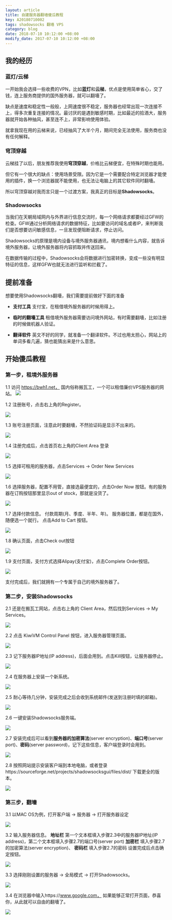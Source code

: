 ```yaml
---
layout: article
title: 自建服务器翻墙傻瓜教程
key: A20180710002
tags: shadowsocks 翻墙 VPS
category: blog
date: 2018-07-10 10:12:00 +08:00
modify_date: 2017-07-10 10:12:00 +08:00
---
```


## 我的经历
### 蓝灯/云梯
一开始我会选择一些收费的VPN，比如**蓝灯**和**云梯**，优点是使用简单省心，交了钱，连上服务商提供的国外服务器，就可以翻墻了。

缺点是速度和稳定性一般般，上网速度很不稳定，服务器也经常出现一次连接不上，得多次重复连接的情况。最讨厌的是遇到敏感时期，比如最近的拾酒大，服务器就开始各种抽风，甚至连不上，非常影响使用体验。

就拿我现在用的云梯来说，已经抽风了大半个月，期间完全无法使用，服务商也没有任何解释。

<!--more-->

### 穹顶穿越
云梯挂了以后，朋友推荐我使用**穹顶穿越**，价格比云梯便宜，在特殊时期也能用。

但它有一个很大的缺点：使用场景受限。因为它是一个需要配合特定浏览器才能使用的插件，换一个浏览器就不能使用，也无法让电脑上的其它软件同时翻墻。

所以穹顶穿越对我而言只是一个过渡方案，我真正的目标是**Shadowsocks**。

### Shadowsocks

当我们在天朝局域网内与外界进行信息交流时，每一个网络请求都要经过GFW的检查。GFW通过分析网络请求的数据特征，比如要访问的域名或者IP，来判断我们是否想要访问敏感信息，一旦发现便阻断请求，停止访问。

Shadowsocks的原理是境内设备与境外服务器通讯，境内想看什么内容，就告诉境外服务器，让境外服务器将内容抓取并传送回来。

在数据传输的过程中，Shadowsocks会将数据进行加密转换，变成一些没有明显特征的信息，这样GFW也就无法进行监听和拦截了。

## 提前准备
想要使用Shadowsocks翻墻，我们需要提前做好下面的准备

* **支付工具**
   支付宝，在租借境外服务器的时候用得上。
   
* **临时的翻墻工具**
   租借境外服务器需要访问境外网站，有时需要翻墻，比如注册的时候做机器人验证。
   
* **翻译软件**
   英文不好的同学，就准备一个翻译软件。不过也用太担心，网站上的单词多看几遍，猜也能猜出来是什么意思。
   
## 开始傻瓜教程
### 第一步，租境外服务器

1.1 访问 https://bwh1.net， 国内俗称搬瓦工，一个可以租借廉价VPS服务器的网站。
![](http://ot6uqhsry.bkt.clouddn.com/3.55.01.png)

1.2 注册账号，点击右上角的Register。

![](http://ot6uqhsry.bkt.clouddn.com/10535.png)

1.3 账号注册页面，注意此时要翻墻，不然验证码是显示不出来的。

![](http://ot6uqhsry.bkt.clouddn.com/10623.png)

1.4 注册完成后，点击首页右上角的Client Area 登录

![](http://ot6uqhsry.bkt.clouddn.com/11420.png)

1.5 选择可租用的服务器，点击Services -> Order New Services

![](http://ot6uqhsry.bkt.clouddn.com/11724.png)

1.6 选择服务器，配置不用管，直接选最便宜的，点击Order Now 按钮。有的服务器在订购按钮那里显示out of stock，那就是没货了。

![](http://ot6uqhsry.bkt.clouddn.com/12309.png)

1.7 选择付款信息。
付款周期(月、季度、半年、年)。
服务器位置，都是在国外，随便选一个就行。
点击Add to Cart 按钮。 

![](http://ot6uqhsry.bkt.clouddn.com/12952.png)

1.8 确认页面，点击Check out按钮

![](http://ot6uqhsry.bkt.clouddn.com/14529.png)

1.9 支付页面，支付方式选择Alipay(支付宝)，点击Complete Order按钮。

![](http://ot6uqhsry.bkt.clouddn.com/14057.png)

支付完成后，我们就拥有一个专属于自己的境外服务器了。

### 第二步，安装Shadowsocks
2.1 还是在搬瓦工网站，点击右上角的 Client Area，然后找到Services -> My Services。

![](http://ot6uqhsry.bkt.clouddn.com/15544.png)

2.2 点击 KiwiVM Control Panel 按钮，进入服务器管理页面。

![](http://ot6uqhsry.bkt.clouddn.com/15758.png)


2.3 记下服务器IP地址(IP address)，后面会用到。点击Kill按钮，让服务器停止。

![](http://ot6uqhsry.bkt.clouddn.com/24638.png)

2.4 在服务器上安装一个新系统。

![](http://ot6uqhsry.bkt.clouddn.com/20741.png)

2.5 耐心等待几分钟，安装完成之后会收到系统邮件(发送到注册时填的邮箱)。

![](http://ot6uqhsry.bkt.clouddn.com/21107.png)

2.6 一键安装Shadowsocks服务端。

![](http://ot6uqhsry.bkt.clouddn.com/21844.png)

2.7 安装完成后可以看到**服务器的加密算法**(server encryption)、**端口号**(server port)、**密码**(server password)，记下这些信息，客户端登录时会用到。

![](http://ot6uqhsry.bkt.clouddn.com/23055.png)

2.8 按照网站提示安装客户端到本地电脑，或者登录https://sourceforge.net/projects/shadowsocksgui/files/dist/ 下载更全的版本。

![](http://ot6uqhsry.bkt.clouddn.com/23439.png)

### 第三步，翻墻

3.1 以MAC OS为例，打开客户端 -> 服务器 -> 打开服务器设定

![](http://ot6uqhsry.bkt.clouddn.com/24052.png)

3.2 输入服务器信息。
**地址栏** 第一个文本框填入步骤2.3中的服务器IP地址(IP address)，第二个文本框填入步骤2.7的端口号(server port)
**加密栏** 填入步骤2.7的加密算法(server encryption)、
**密码栏** 填入步骤2.7的密码
设置完成后点击确定按钮。

![](http://ot6uqhsry.bkt.clouddn.com/24326.png)

3.3 选择刚刚设置的服务器 -> 全局模式 -> 打开Shadowsocks。

![](http://ot6uqhsry.bkt.clouddn.com/25547.png)

3.4 在浏览器中输入https://www.google.com， 如果能够正常打开页面，恭喜你，从此就可以自由的翻墻了。

![](http://ot6uqhsry.bkt.clouddn.com/3.01.09.png)



